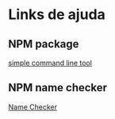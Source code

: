 # Links de ajuda

## NPM package

[simple command line tool](https://blog.npmjs.org/post/118810260230/building-a-simple-command-line-tool-with-npm.html)

## NPM name checker 

[Name Checker](https://remarkablemark.org/npm-package-name-checker/)
